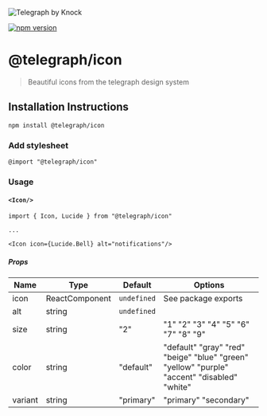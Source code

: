 ![Telegraph by Knock](https://github.com/knocklabs/telegraph/assets/29106675/9b5022e3-b02c-4582-ba57-3d6171e45e44)

[![npm version](https://img.shields.io/npm/v/@telegraph/icon.svg)](https://www.npmjs.com/package/@telegraph/icon)

# @telegraph/icon

> Beautiful icons from the telegraph design system

## Installation Instructions

```
npm install @telegraph/icon
```

### Add stylesheet

```
@import "@telegraph/icon"
```

### Usage

#### `<Icon/>`

```
import { Icon, Lucide } from "@telegraph/icon"

...

<Icon icon={Lucide.Bell} alt="notifications"/>
```

##### Props

| Name    | Type   | Default     | Options                                                                                     |
| ------- | ------ | ----------- | ------------------------------------------------------------------------------------------- |
| icon    | ReactComponent | `undefined` | See package exports                                                                         |
| alt     | string | `undefined` |                                                                                             |
| size    | string | "2"         | "1" "2" "3" "4" "5" "6" "7" "8" "9"                                                         |
| color   | string | "default"   | "default" "gray" "red" "beige" "blue" "green" "yellow" "purple" "accent" "disabled" "white" |
| variant | string | "primary"   | "primary" "secondary"                                                                       |

